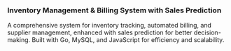 ### **Inventory Management & Billing System with Sales Prediction**  

A comprehensive system for inventory tracking, automated billing, and supplier management, enhanced with sales prediction for better decision-making. Built with Go, MySQL, and JavaScript for efficiency and scalability.
